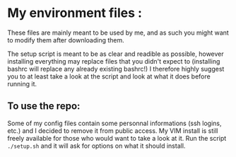 # My environment files :

These files are mainly meant to be used by me, and as such you might want to modify them after downloading them.

The setup script is meant to be as clear and readible as possible, however installing everything may replace files that you didn't expect to (installing bashrc will replace any already existing bashrc!)
I therefore highly suggest you to at least take a look at the script and look at what it does before running it.

## To use the repo:
Some of my config files contain some personnal informations (ssh logins, etc.) and I decided to remove it from public access.
My VIM install is still freely available for those who would want to take a look at it.
Run the script `./setup.sh` and it will ask for options on what it should install.
